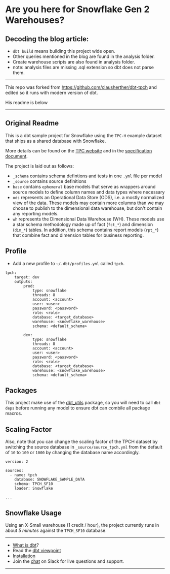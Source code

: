 # Are you here for Snowflake Gen 2 Warehouses?
## Decoding the blog article:
- `dbt build` means building this project wide open.
- Other queries mentioned in the blog are found in the analysis folder.
- Create warehouse scripts are also found in analysis folder.
- note: analysis files are missing .sql extension so dbt does not parse them.

---

This repo was forked from https://github.com/clausherther/dbt-tpch and edited so it runs with modern version of dbt.

His readme is below

---

## Original Readme


This is a dbt sample project for Snowflake using the `TPC-H` example dataset that ships as a shared database with Snowflake.

More details can be found on the [TPC website](http://www.tpc.org/tpch/default.asp) and in the [specification document](http://www.tpc.org/tpc_documents_current_versions/pdf/tpc-h_v2.18.0.pdf).

The project is laid out as follows:

- `_schema` contains schema defintions and tests in one `.yml` file per model
- `_source` contains source definitions
- `base` contains `ephemeral` base models that serve as wrappers around source models to define column names and data types where necessary
- `ods` represents an Operational Data Store (ODS), i.e. a mostly normalized view of the data. These models may contain more columns than we may choose to publish to the dimensional data warehouse, but don't contain any reporting models.
- `wh` represents the Dimensional Data Warehouse (WH). These models use a star schema methodology made up of fact (`fct_*`) and dimension (`dim_*`) tables. In addition, this schema contains report models (`rpt_*`) that combine fact and dimension tables for business reporting.



## Profile
- Add a new profile to `~/.dbt/profiles.yml` called `tpch`.

```
tpch:
    target: dev
    outputs:
        prod:
            type: snowflake
            threads: 8
            account: <account>
            user: <user>
            password: <password>
            role: <role>
            database: <target_database>
            warehouse: <snowflake_warehouse>
            schema: <default_schema>

        dev:
            type: snowflake
            threads: 8
            account: <account>
            user: <user>
            password: <password>
            role: <role>
            database: <target_database>
            warehouse: <snowflake_warehouse>
            schema: <default_schema>
```

## Packages

This project make use of the [dbt_utils](https://github.com/fishtown-analytics/dbt-utils) package, so you will need to call `dbt deps` before running any model to ensure dbt can combile all package macros.


## Scaling Factor


Also, note that you can change the scaling factor of the TPCH dataset by switching the source database in `_source/source_tpch.yml` from the default of `10` to `100` or `1000` by changing the database name accordingly.

```
version: 2

sources:
  - name: tpch
    database: SNOWFLAKE_SAMPLE_DATA
    schema: TPCH_SF10
    loader: Snowflake

...

```
## Snowflake Usage

Using an X-Small warehouse (1 credit / hour), the project currently runs in about *5 minutes* against the `TPCH_SF10` database.

---
- [What is dbt](https://dbt.readme.io/docs/overview)?
- Read the [dbt viewpoint](https://dbt.readme.io/docs/viewpoint)
- [Installation](https://dbt.readme.io/docs/installation)
- Join the [chat](http://ac-slackin.herokuapp.com/) on Slack for live questions and support.

---
